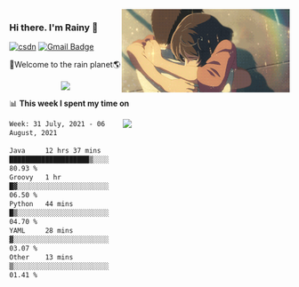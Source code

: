 <img  align='right' height="150" src="https://github.com/LikeRainDay/LikeRainDay/blob/master/pic/img_rain_1.gif?raw=true">



### Hi there. I'm Rainy :lemon:

[![csdn](https://img.shields.io/badge/-csdn-c14438?style=flat-square&logo=c&logoColor=white)](https://blog.csdn.net/qq_15807167)
[![Gmail Badge](https://img.shields.io/badge/-gmail-c14438?style=flat-square&logo=Gmail&logoColor=white&link=mailto:houshuai0816@gmail.com)](mailto:houshuai0816@gmail.com)

🚀Welcome to the rain planet🌎

<center>
<img align='center'  src="https://source.unsplash.com/random/1200x600">
</center>

📊 **This week I spent my time on**

<img align='right'   width="300" src="https://github-readme-stats.vercel.app/api?username=LikeRainDay&show_icons=true&title_color=fff&icon_color=79ff97&text_color=9f9f9f&bg_color=151515">

<!--START_SECTION:waka-->
```text
Week: 31 July, 2021 - 06 August, 2021

Java     12 hrs 37 mins  ████████████████████▒░░░░   80.93 % 
Groovy   1 hr            █▓░░░░░░░░░░░░░░░░░░░░░░░   06.50 % 
Python   44 mins         █▒░░░░░░░░░░░░░░░░░░░░░░░   04.70 % 
YAML     28 mins         ▓░░░░░░░░░░░░░░░░░░░░░░░░   03.07 % 
Other    13 mins         ▒░░░░░░░░░░░░░░░░░░░░░░░░   01.41 % 
```
<!--END_SECTION:waka-->
